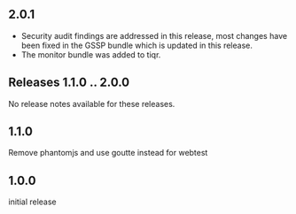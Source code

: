 ## 2.0.1
- Security audit findings are addressed in this release, most changes have been fixed in the GSSP bundle which is updated 
in this release. 
- The monitor bundle was added to tiqr.

## Releases 1.1.0 .. 2.0.0
No release notes available for these releases.

## 1.1.0
Remove phantomjs and use goutte instead for webtest
   
## 1.0.0
initial release